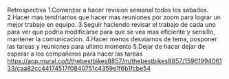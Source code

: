 Retrospectiva
1.Comenzar a hacer
revision semanal todos los sabados.
2.Hacer mas
tendriamos que hacer mas reuniones por zoom para lograr un mejor trabajo en equipo.
3.Seguir haciendo
revisar el trabajo de cada uno para ver que podria modificarse para que se vea mas eficiente y sensillo, mantener la comunicacion.
4.Hacer menos
desviarnos de tema, posponer las tareas y reuniones para ultimo momento
5.Dejar de hacer
dejar de esperar a los compañeros para hacer las tareas
https://app.mural.co/t/thebestbikes8857/m/thebestbikes8857/1596199406133/caa82cc44174517f0840751c4359e1f6b1fcbe54